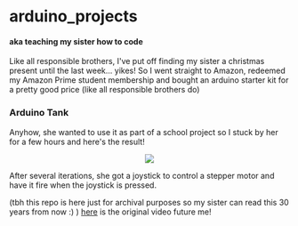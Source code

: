 # arduino_projects
#### aka teaching my sister how to code

Like all responsible brothers, I've put off finding my sister a christmas present until the last week... yikes!
So I went straight to Amazon, redeemed my Amazon Prime student membership and bought an arduino starter kit for a pretty good price (like all responsible brothers do)

### Arduino Tank

Anyhow, she wanted to use it as part of a school project so I stuck by her for a few hours and here's the result!

<p align="center">
<img src="https://chongcurtis.com/file_hosting/arduino_tank.gif">
</p>


After several iterations, she got a joystick to control a stepper motor and have it fire when the joystick is pressed.

(tbh this repo is here just for archival purposes so my sister can read this 30 years from now :) )
[here](https://chongcurtis.com/file_hosting/arduino_tank) is the original video future me!

